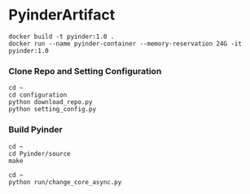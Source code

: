 # PyinderArtifact

```
docker build -t pyinder:1.0 .
docker run --name pyinder-container --memory-reservation 24G -it pyinder:1.0
```

### Clone Repo and Setting Configuration
```
cd ~
cd configuration
python download_repo.py
python setting_config.py
```

### Build Pyinder

```
cd ~
cd Pyinder/source
make
```


```
cd ~
python run/change_core_async.py
```

